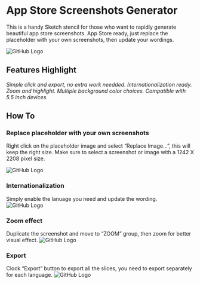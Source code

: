 # App Store Screenshots Generator
This is a handy Sketch stencil for those who want to rapidly generate beautiful app store screenshots. App Store ready, just replace the placeholder with your own screenshots, then update your wordings.

![GitHub Logo](/images/screenshot_showdemo.png)

## Features Highlight
*Simple click and export, no extra work needded.*
*Internationalization ready.*
*Zoom and highlight.*
*Multiple background color choices.*
*Compatible with 5.5 inch devices.*

## How To

### Replace placeholder with your own screenshots
Right click on the placeholder image and select “Replace Image…”, this will keep the right size. Make sure to select a screenshot or image with a 1242 X 2208 pixel size.

![GitHub Logo](/images/howto_replace_image.png)


### Internationalization

Simply enable the lanuage you need and update the wording.
![GitHub Logo](/images/howto_i18n.png)

### Zoom effect

Duplicate the screenshot and move to “ZOOM” group, then zoom for better visual effect.
![GitHub Logo](/images/howto_zoom.png)

### Export

Clock “Export” button to export all the slices, you need to export separately for each language.
![GitHub Logo](/images/howto_export.png)
